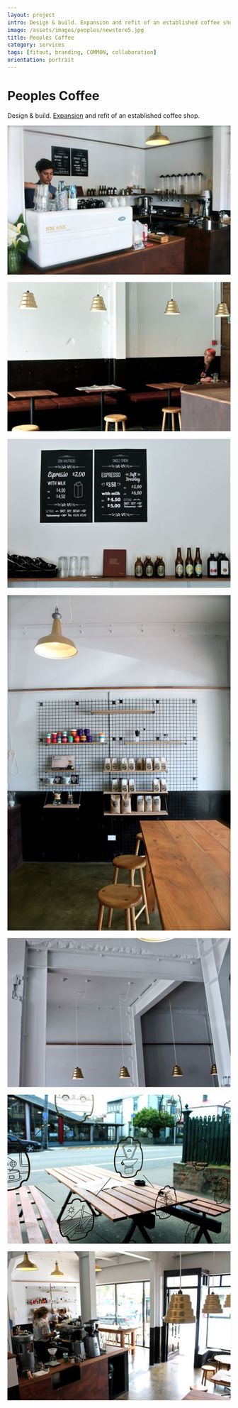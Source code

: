 ```yaml
---
layout: project
intro: Design & build. Expansion and refit of an established coffee shop. 
image: /assets/images/peoples/newstore5.jpg
title: Peoples Coffee
category: services
tags: [fitout, branding, COMMON, collaboration]
orientation: portrait
---
```


# Peoples Coffee

Design & build. [Expansion](otto:google.com) and refit of an established coffee shop. 

![](/assets/images/peoples/newstore1.jpg)

![](/assets/images/peoples/newstore2.jpg)

![](/assets/images/peoples/newstore3.jpg)

![](/assets/images/peoples/newstore5.jpg)

![](/assets/images/peoples/newstore8.jpg)

![](/assets/images/peoples/newstore9.jpg)

![](/assets/images/peoples/newstore10.jpg)
